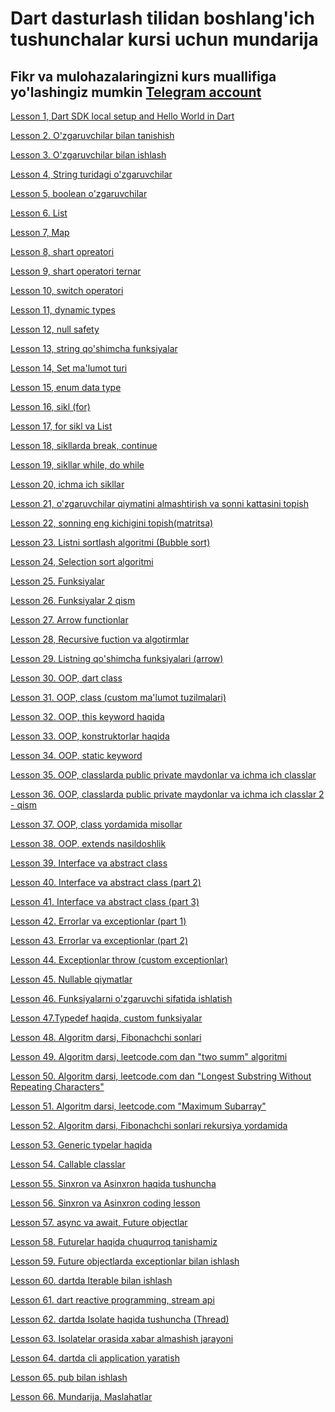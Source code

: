# Dart dasturlash tilidan boshlang'ich tushunchalar kursi uchun mundarija
## Fikr va mulohazalaringizni kurs muallifiga yo'lashingiz mumkin [Telegram account](https://t.me/Bekhruz_M)




[Lesson 1, Dart SDK local setup and Hello World in Dart](https://github.com/MakhmudovBekhruz/dart-basics-for-beginners-in-uzbek/tree/main/Lesson%201%2C%20Dart%20SDK%20local%20setup%20and%20Hello%20World%20in%20Dart)

[Lesson 2. O'zgaruvchilar bilan tanishish](https://github.com/MakhmudovBekhruz/dart-basics-for-beginners-in-uzbek/tree/main/Lesson%202.%20O'zgaruvchilar%20bilan%20tanishish)


[Lesson 3. O'zgaruvchilar bilan ishlash](https://github.com/MakhmudovBekhruz/dart-basics-for-beginners-in-uzbek/tree/main/Lesson%203.%20O'zgaruvchilar%20bilan%20ishlash)


[Lesson 4, String turidagi o'zgaruvchilar](https://github.com/MakhmudovBekhruz/dart-basics-for-beginners-in-uzbek/tree/main/Lesson%204%2C%20String%20turidagi%20o'zgaruvchilar)


[Lesson 5, boolean o'zgaruvchilar](https://github.com/MakhmudovBekhruz/dart-basics-for-beginners-in-uzbek/tree/main/Lesson%205%2C%20boolean%20o'zgaruvchilar)


[Lesson 6. List](https://github.com/MakhmudovBekhruz/dart-basics-for-beginners-in-uzbek/tree/main/Lesson%206.%20List)


[Lesson 7, Map](https://github.com/MakhmudovBekhruz/dart-basics-for-beginners-in-uzbek/tree/main/Lesson%207%2C%20Map)

[Lesson 8, shart opreatori](https://github.com/MakhmudovBekhruz/dart-basics-for-beginners-in-uzbek/tree/main/Lesson%208%2C%20shart%20opreatori)

[Lesson 9, shart operatori ternar](https://github.com/MakhmudovBekhruz/dart-basics-for-beginners-in-uzbek/tree/main/Lesson%209%2C%20shart%20operatori%20ternar)

[Lesson 10, switch operatori](https://github.com/MakhmudovBekhruz/dart-basics-for-beginners-in-uzbek/tree/main/Lesson%2010%2C%20switch%20operatori)

[Lesson 11, dynamic types](https://github.com/MakhmudovBekhruz/dart-basics-for-beginners-in-uzbek/tree/main/Lesson%2011%2C%20dynamic%20types)

[Lesson 12, null safety](https://github.com/MakhmudovBekhruz/dart-basics-for-beginners-in-uzbek/tree/main/Lesson%2012%2C%20null%20safety)

[Lesson 13, string qo'shimcha funksiyalar](https://github.com/MakhmudovBekhruz/dart-basics-for-beginners-in-uzbek/tree/main/Lesson%2013%2C%20string%20qo'shimcha%20funksiyalar)

[Lesson 14, Set ma'lumot turi](https://github.com/MakhmudovBekhruz/dart-basics-for-beginners-in-uzbek/tree/main/Lesson%2014%2C%20Set%20ma'lumot%20turi)

[Lesson 15, enum data type](https://github.com/MakhmudovBekhruz/dart-basics-for-beginners-in-uzbek/tree/main/Lesson%2015%2C%20enum%20data%20type)

[Lesson 16, sikl (for)](https://github.com/MakhmudovBekhruz/dart-basics-for-beginners-in-uzbek/tree/main/Lesson%2016%2C%20sikl%20(for))

[Lesson 17, for sikl va List](https://github.com/MakhmudovBekhruz/dart-basics-for-beginners-in-uzbek/tree/main/Lesson%2017%2C%20for%20sikl%20va%20List)

[Lesson 18, sikllarda break, continue](https://github.com/MakhmudovBekhruz/dart-basics-for-beginners-in-uzbek/tree/main/Lesson%2018%2C%20sikllarda%20break%2C%20continue)

[Lesson 19, sikllar while, do while](https://github.com/MakhmudovBekhruz/dart-basics-for-beginners-in-uzbek/tree/main/Lesson%2019%2C%20sikllar%20while%2C%20do%20while)


[Lesson 20, ichma ich sikllar](https://github.com/MakhmudovBekhruz/dart-basics-for-beginners-in-uzbek/tree/main/Lesson%2020%2C%20ichma%20ich%20sikllar)

[Lesson 21, o'zgaruvchilar qiymatini almashtirish va sonni kattasini topish](https://github.com/MakhmudovBekhruz/dart-basics-for-beginners-in-uzbek/tree/main/Lesson%2021%2C%20o'zgaruvchilar%20qiymatini%20almashtirish%20va%20sonni%20kattasini%20topish)

[Lesson 22, sonning eng kichigini topish(matritsa)](https://github.com/MakhmudovBekhruz/dart-basics-for-beginners-in-uzbek/tree/main/Lesson%2022%2C%20sonning%20eng%20kichigini%20topish(matritsa))

[Lesson 23. Listni sortlash algoritmi (Bubble sort)](https://github.com/MakhmudovBekhruz/dart-basics-for-beginners-in-uzbek/tree/main/Lesson%2023.%20Listni%20sortlash%20algoritmi%20(Bubble%20sort))

[Lesson 24, Selection sort algoritmi](https://github.com/MakhmudovBekhruz/dart-basics-for-beginners-in-uzbek/tree/main/Lesson%2024%2C%20Selection%20sort%20algoritmi)

[Lesson 25. Funksiyalar](https://github.com/MakhmudovBekhruz/dart-basics-for-beginners-in-uzbek/tree/main/Lesson%2025.%20Funksiyalar%20)

[Lesson 26. Funksiyalar 2 qism](https://github.com/MakhmudovBekhruz/dart-basics-for-beginners-in-uzbek/tree/main/Lesson%2026.%20Funksiyalar%202%20qism)

[Lesson 27. Arrow functionlar](https://github.com/MakhmudovBekhruz/dart-basics-for-beginners-in-uzbek/tree/main/Lesson%2027.%20Arrow%20functionlar)

[Lesson 28, Recursive fuction va algotirmlar](https://github.com/MakhmudovBekhruz/dart-basics-for-beginners-in-uzbek/tree/main/Lesson%2028%2C%20Recursive%20fuction%20va%20algotirmlar)

[Lesson 29. Listning qo'shimcha funksiyalari (arrow)](https://github.com/MakhmudovBekhruz/dart-basics-for-beginners-in-uzbek/tree/main/Lesson%2029.%20Listning%20qo'shimcha%20funksiyalari%20(arrow))

[Lesson 30. OOP, dart class](https://github.com/MakhmudovBekhruz/dart-basics-for-beginners-in-uzbek/tree/main/Lesson%2030.%20OOP%2C%20dart%20class)

[Lesson 31. OOP, class (custom ma'lumot tuzilmalari)](https://github.com/MakhmudovBekhruz/dart-basics-for-beginners-in-uzbek/tree/main/Lesson%2031.%20OOP%2C%20class%20(custom%20ma'lumot%20tuzilmalari))

[Lesson 32. OOP, this keyword haqida](https://github.com/MakhmudovBekhruz/dart-basics-for-beginners-in-uzbek/tree/main/Lesson%2032.%20OOP%2C%20%20this%20keyword%20haqida)

[Lesson 33. OOP, konstruktorlar haqida](https://github.com/MakhmudovBekhruz/dart-basics-for-beginners-in-uzbek/tree/main/Lesson%2033.%20OOP%2C%20konstruktorlar%20haqida)

[Lesson 34. OOP, static keyword](https://github.com/MakhmudovBekhruz/dart-basics-for-beginners-in-uzbek/tree/main/Lesson%2034.%20OOP%2C%20static%20keyword)

[Lesson 35. OOP, classlarda public private maydonlar va ichma ich classlar](https://github.com/MakhmudovBekhruz/dart-basics-for-beginners-in-uzbek/tree/main/Lesson%2035.%20OOP%2C%20classlarda%20public%20private%20maydonlar%20va%20ichma%20ich%20classlar)

[Lesson 36. OOP, classlarda public private maydonlar va ichma ich classlar 2 - qism](https://github.com/MakhmudovBekhruz/dart-basics-for-beginners-in-uzbek/tree/main/Lesson%2036.%20OOP%2C%20classlarda%20public%20private%20maydonlar%20va%20ichma%20ich%20classlar%202%20-%20qism)

[Lesson 37. OOP, class yordamida misollar](https://github.com/MakhmudovBekhruz/dart-basics-for-beginners-in-uzbek/tree/main/Lesson%2037.%20OOP%2C%20class%20yordamida%20misollar)

[Lesson 38. OOP, extends nasildoshlik](https://github.com/MakhmudovBekhruz/dart-basics-for-beginners-in-uzbek/tree/main/Lesson%2038.%20OOP%2C%20extends%20%20nasildoshlik)

[Lesson 39. Interface va abstract class](https://github.com/MakhmudovBekhruz/dart-basics-for-beginners-in-uzbek/tree/main/Lesson%2039.%20Interface%20va%20abstract%20class)

[Lesson 40. Interface va abstract class (part 2)](https://github.com/MakhmudovBekhruz/dart-basics-for-beginners-in-uzbek/tree/main/Lesson%2040.%20Interface%20va%20abstract%20class%20(part%202))

[Lesson 41. Interface va abstract class (part 3)](https://github.com/MakhmudovBekhruz/dart-basics-for-beginners-in-uzbek/tree/main/Lesson%2041.%20Interface%20va%20abstract%20class%20(part%203))

[Lesson 42. Errorlar va exceptionlar (part 1)](https://github.com/MakhmudovBekhruz/dart-basics-for-beginners-in-uzbek/tree/main/Lesson%2042.%20Errorlar%20va%20exceptionlar%20(part%201))

[Lesson 43. Errorlar va exceptionlar (part 2)](https://github.com/MakhmudovBekhruz/dart-basics-for-beginners-in-uzbek/tree/main/Lesson%2043.%20Errorlar%20va%20exceptionlar%20(part%202))

[Lesson 44. Exceptionlar throw (custom exceptionlar)](https://github.com/MakhmudovBekhruz/dart-basics-for-beginners-in-uzbek/tree/main/Lesson%2044.%20Exceptionlar%20throw%20(custom%20exceptionlar))

[Lesson 45. Nullable qiymatlar](https://github.com/MakhmudovBekhruz/dart-basics-for-beginners-in-uzbek/tree/main/Lesson%2045.%20Nullable%20qiymatlar)

[Lesson 46. Funksiyalarni o'zgaruvchi sifatida ishlatish](https://github.com/MakhmudovBekhruz/dart-basics-for-beginners-in-uzbek/tree/main/Lesson%2046.%20Funksiyalarni%20o'zgaruvchi%20sifatida%20ishlatish)

[Lesson 47.Typedef haqida, custom funksiyalar](https://github.com/MakhmudovBekhruz/dart-basics-for-beginners-in-uzbek/tree/main/Lesson%2047.Typedef%20haqida%2C%20custom%20funksiyalar)

[Lesson 48. Algoritm darsi, Fibonachchi sonlari](https://github.com/MakhmudovBekhruz/dart-basics-for-beginners-in-uzbek/tree/main/Lesson%2048.%20Algoritm%20darsi%2C%20Fibonachchi%20sonlari)

[Lesson 49. Algoritm darsi, leetcode.com dan "two summ" algoritmi](https://github.com/MakhmudovBekhruz/dart-basics-for-beginners-in-uzbek/tree/main/Lesson%2049.%20Algoritm%20darsi%2C%20leetcode.com%20dan%20%22two%20summ%22%20algoritmi)

[Lesson 50. Algoritm darsi, leetcode.com dan "Longest Substring Without Repeating Characters"](https://github.com/MakhmudovBekhruz/dart-basics-for-beginners-in-uzbek/tree/main/Lesson%2050.%20Algoritm%20darsi%2C%20leetcode.com%20dan%20%22Longest%20Substring%20Without%20Repeating%20Characters%22)

[Lesson 51. Algoritm darsi, leetcode.com "Maximum Subarray"](https://github.com/MakhmudovBekhruz/dart-basics-for-beginners-in-uzbek/tree/main/Lesson%2051.%20Algoritm%20darsi%2C%20leetcode.com%20%22Maximum%20Subarray%22)

[Lesson 52. Algoritm darsi, Fibonachchi sonlari rekursiya yordamida](https://github.com/MakhmudovBekhruz/dart-basics-for-beginners-in-uzbek/tree/main/Lesson%2052.%20Algoritm%20darsi%2C%20Fibonachchi%20sonlari%20rekursiya%20yordamida)

[Lesson 53. Generic typelar haqida](https://github.com/MakhmudovBekhruz/dart-basics-for-beginners-in-uzbek/tree/main/Lesson%2053.%20Generic%20typelar%20haqida)

[Lesson 54. Callable classlar](https://github.com/MakhmudovBekhruz/dart-basics-for-beginners-in-uzbek/tree/main/Lesson%2054.%20Callable%20classlar)

[Lesson 55. Sinxron va Asinxron haqida tushuncha](https://github.com/MakhmudovBekhruz/dart-basics-for-beginners-in-uzbek/tree/main/Lesson%2055.%20Sinxron%20va%20Asinxron%20haqida%20tushuncha)

[Lesson 56. Sinxron va Asinxron coding lesson](https://github.com/MakhmudovBekhruz/dart-basics-for-beginners-in-uzbek/tree/main/Lesson%2056.%20Sinxron%20va%20Asinxron%20coding%20lesson)

[Lesson 57. async va await, Future objectlar](https://github.com/MakhmudovBekhruz/dart-basics-for-beginners-in-uzbek/tree/main/Lesson%2057.%20async%20va%20await%2C%20Future%20objectlar)

[Lesson 58. Futurelar haqida chuqurroq tanishamiz](https://github.com/MakhmudovBekhruz/dart-basics-for-beginners-in-uzbek/tree/main/Lesson%2058.%20Futurelar%20haqida%20chuqurroq%20tanishamiz)

[Lesson 59. Future objectlarda exceptionlar bilan ishlash](https://github.com/MakhmudovBekhruz/dart-basics-for-beginners-in-uzbek/tree/main/Lesson%2059.%20Future%20objectlarda%20exceptionlar%20bilan%20ishlash)

[Lesson 60. dartda Iterable bilan ishlash](https://github.com/MakhmudovBekhruz/dart-basics-for-beginners-in-uzbek/tree/main/Lesson%2060.%20dartda%20Iterable%20bilan%20ishlash)

[Lesson 61. dart reactive programming, stream api](https://github.com/MakhmudovBekhruz/dart-basics-for-beginners-in-uzbek/tree/main/Lesson%2061.%20dart%20reactive%20programming%2C%20stream%20api)

[Lesson 62. dartda Isolate haqida tushuncha (Thread)](https://github.com/MakhmudovBekhruz/dart-basics-for-beginners-in-uzbek/tree/main/Lesson%2062.%20dartda%20Isolate%20haqida%20tushuncha%20(Thread))

[Lesson 63. Isolatelar orasida xabar almashish jarayoni](https://github.com/MakhmudovBekhruz/dart-basics-for-beginners-in-uzbek/tree/main/Lesson%2063.%20Isolatelar%20orasida%20xabar%20almashish%20jarayoni)

[Lesson 64. dartda cli application yaratish](https://github.com/MakhmudovBekhruz/dart-basics-for-beginners-in-uzbek/tree/main/Lesson%2064.%20dartda%20cli%20application%20yaratish/dart_hello_world)

[Lesson 65. pub bilan ishlash](https://github.com/MakhmudovBekhruz/dart-basics-for-beginners-in-uzbek/tree/main/Lesson%2065.%20pub%20bilan%20ishlash/pub_bilan_ishlash)

[Lesson 66. Mundarija, Maslahatlar](https://github.com/MakhmudovBekhruz/dart-basics-for-beginners-in-uzbek/tree/main/Lesson%2066.%20Mundarija%2C%20Maslahatlar)